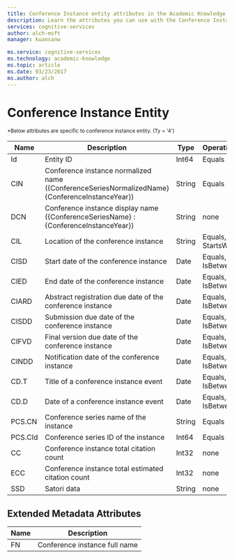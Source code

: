```yaml
---
title: Conference Instance entity attributes in the Academic Knowledge API | Microsoft Docs
description: Learn the attributes you can use with the Conference Instance entity in the Academic Knowledge API in Cognitive Services.
services: cognitive-services
author: alch-msft
manager: kuansanw

ms.service: cognitive-services
ms.technology: academic-knowledge
ms.topic: article
ms.date: 03/23/2017
ms.author: alch
---
```


# Conference Instance Entity

<sub>
*Below attributes are specific to conference instance entity. (Ty = '4')
</sub>

Name	|Description							|Type       | Operations
------- | ------------------------------------- | --------- | ----------------------------
Id		|Entity ID								|Int64		|Equals
CIN		|Conference instance normalized name ({ConferenceSeriesNormalizedName} {ConferenceInstanceYear})		|String		|Equals
DCN		|Conference instance display name ({ConferenceSeriesName} : {ConferenceInstanceYear})		|String		|none
CIL		|Location of the conference instance 	|String		|Equals,<br/>StartsWith
CISD	|Start date of the conference instance 	|Date		|Equals,<br/>IsBetween
CIED	|End date of the conference instance 	|Date		|Equals,<br/>IsBetween
CIARD	|Abstract registration due date of the conference instance 	|Date		|Equals,<br/>IsBetween
CISDD	|Submission due date of the conference instance 	|Date		|Equals,<br/>IsBetween
CIFVD	|Final version due date of the conference instance 	|Date		|Equals,<br/>IsBetween
CINDD	|Notification date of the conference instance 	|Date		|Equals,<br/>IsBetween
CD.T	|Title of a conference instance event 	|Date		|Equals,<br/>IsBetween
CD.D	|Date of a conference instance event 	|Date		|Equals,<br/>IsBetween
PCS.CN	|Conference series name of the instance |String 	|Equals
PCS.CId	|Conference series ID of the instance |Int64 	|Equals
CC		|Conference instance total citation count			|Int32		|none  
ECC		|Conference instance total estimated citation count	|Int32		|none
SSD		|Satori data 							|String		|none

## Extended Metadata Attributes ##

Name    | Description               
--------|---------------------------	
FN		| Conference instance full name